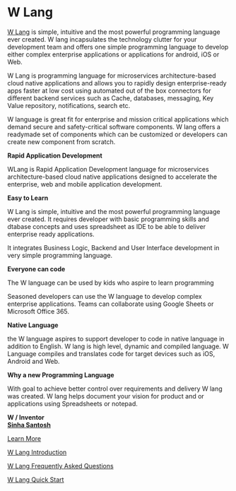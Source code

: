# W Lang

[W Lang](http://wlang.in) is simple, intuitive and the most powerful programming language ever created.
W lang incapsulates the technology clutter for your development team and offers one simple programming language to develop either complex enterprise applications or applications for android, iOS or Web.

W Lang is programming language for microservices architecture-based cloud native applications and allows you to rapidly design enterprise-ready apps faster at low cost using automated out of the box connectors for different backend services such as Cache, databases, messaging, Key Value repository, notifications, search etc.

W language is great fit for enterprise and mission critical applications which demand secure and safety-critical software components. W lang offers a readymade set of components which can be customized or developers can create new component from scratch.



**Rapid Application Development**

WLang is Rapid Application Development language for microservices architecture-based cloud native applications designed to accelerate the enterprise, web and mobile application development. 


  
    
    
****Easy to Learn**** 

W Lang is simple, intuitive and the most powerful programming language ever created. It requires developer with basic programming skills and dtabase concepts and uses spreadsheet as IDE to be able to deliver enterprise ready applications. 

It  integrates Business Logic, Backend and User Interface development in very simple programming language.
  
  

****Everyone can code**** 

The W language can be used by kids who aspire to learn programming 

Seasoned developers can use the W language to develop complex enterprise applications. Teams can collaborate using Google Sheets or Microsoft Office 365.   
  
****Native Language**** 

the W language aspires to support developer to code in native language in addition to English. 
W lang is high level, dynamic and compiled language. W Language compiles and translates code for target devices such as iOS, Android and Web. 



  
  
****Why a new Programming Language**** 

With goal to achieve better control over requirements and delivery W lang was created. W lang helps document your vision for product and or applications using Spreadsheets or notepad. 

  
  
**W / Inventor**  
**[Sinha Santosh](https://www.linkedin.com/in/infosinha/)**



[Learn More](http://wlang.in)

[W Lang Introduction](https://wlang.in/docs/getting-started/introduction/)

[W Lang Frequently Asked Questions](https://wlang.in/docs/help/faq/)

[W Lang Quick Start](https://wlang.in/docs/getting-started/quick-start/)
